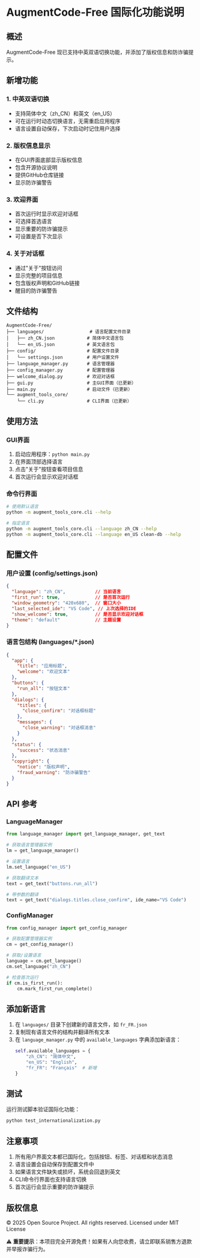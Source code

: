 # AugmentCode-Free 国际化功能说明

## 概述

AugmentCode-Free 现已支持中英双语切换功能，并添加了版权信息和防诈骗提示。

## 新增功能

### 1. 中英双语切换
- 支持简体中文（zh_CN）和英文（en_US）
- 可在运行时动态切换语言，无需重启应用程序
- 语言设置自动保存，下次启动时记住用户选择

### 2. 版权信息显示
- 在GUI界面底部显示版权信息
- 包含开源协议说明
- 提供GitHub仓库链接
- 显示防诈骗警告

### 3. 欢迎界面
- 首次运行时显示欢迎对话框
- 可选择首选语言
- 显示重要的防诈骗提示
- 可设置是否下次显示

### 4. 关于对话框
- 通过"关于"按钮访问
- 显示完整的项目信息
- 包含版权声明和GitHub链接
- 醒目的防诈骗警告

## 文件结构

```
AugmentCode-Free/
├── languages/                 # 语言配置文件目录
│   ├── zh_CN.json            # 简体中文语言包
│   └── en_US.json            # 英文语言包
├── config/                   # 配置文件目录
│   └── settings.json         # 用户设置文件
├── language_manager.py       # 语言管理器
├── config_manager.py         # 配置管理器
├── welcome_dialog.py         # 欢迎对话框
├── gui.py                    # 主GUI界面（已更新）
├── main.py                   # 启动文件（已更新）
└── augment_tools_core/
    └── cli.py                # CLI界面（已更新）
```

## 使用方法

### GUI界面
1. 启动应用程序：`python main.py`
2. 在界面顶部选择语言
3. 点击"关于"按钮查看项目信息
4. 首次运行会显示欢迎对话框

### 命令行界面
```bash
# 使用默认语言
python -m augment_tools_core.cli --help

# 指定语言
python -m augment_tools_core.cli --language zh_CN --help
python -m augment_tools_core.cli --language en_US clean-db --help
```

## 配置文件

### 用户设置 (config/settings.json)
```json
{
  "language": "zh_CN",           // 当前语言
  "first_run": true,             // 是否首次运行
  "window_geometry": "420x680",  // 窗口大小
  "last_selected_ide": "VS Code", // 上次选择的IDE
  "show_welcome": true,          // 是否显示欢迎对话框
  "theme": "default"             // 主题设置
}
```

### 语言包结构 (languages/*.json)
```json
{
  "app": {
    "title": "应用标题",
    "welcome": "欢迎文本"
  },
  "buttons": {
    "run_all": "按钮文本"
  },
  "dialogs": {
    "titles": {
      "close_confirm": "对话框标题"
    },
    "messages": {
      "close_warning": "对话框消息"
    }
  },
  "status": {
    "success": "状态消息"
  },
  "copyright": {
    "notice": "版权声明",
    "fraud_warning": "防诈骗警告"
  }
}
```

## API 参考

### LanguageManager
```python
from language_manager import get_language_manager, get_text

# 获取语言管理器实例
lm = get_language_manager()

# 设置语言
lm.set_language("en_US")

# 获取翻译文本
text = get_text("buttons.run_all")

# 带参数的翻译
text = get_text("dialogs.titles.close_confirm", ide_name="VS Code")
```

### ConfigManager
```python
from config_manager import get_config_manager

# 获取配置管理器实例
cm = get_config_manager()

# 获取/设置语言
language = cm.get_language()
cm.set_language("zh_CN")

# 检查首次运行
if cm.is_first_run():
    cm.mark_first_run_complete()
```

## 添加新语言

1. 在 `languages/` 目录下创建新的语言文件，如 `fr_FR.json`
2. 复制现有语言文件的结构并翻译所有文本
3. 在 `language_manager.py` 中的 `available_languages` 字典添加新语言：
   ```python
   self.available_languages = {
       "zh_CN": "简体中文",
       "en_US": "English",
       "fr_FR": "Français"  # 新增
   }
   ```

## 测试

运行测试脚本验证国际化功能：
```bash
python test_internationalization.py
```

## 注意事项

1. 所有用户界面文本都已国际化，包括按钮、标签、对话框和状态消息
2. 语言设置会自动保存到配置文件中
3. 如果语言文件缺失或损坏，系统会回退到英文
4. CLI命令行界面也支持语言切换
5. 首次运行会显示重要的防诈骗提示

## 版权信息

© 2025 Open Source Project. All rights reserved.
Licensed under MIT License

⚠️ **重要提示**：本项目完全开源免费！如果有人向您收费，请立即联系销售方退款并举报诈骗行为。
